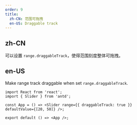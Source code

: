 ```yaml
---
order: 9
title:
  zh-CN: 范围可拖拽
  en-US: Draggable track
---
```


## zh-CN

可以设置 `range.draggableTrack`，使得范围刻度整体可拖拽。

## en-US

Make range track draggable when set `range.draggableTrack`.

```tsx
import React from 'react';
import { Slider } from 'antd';

const App = () => <Slider range={{ draggableTrack: true }} defaultValue={[20, 50]} />;

export default () => <App />;
```
